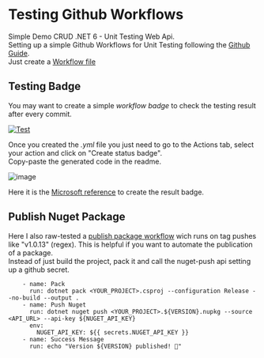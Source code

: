 # Testing Github Workflows
Simple Demo CRUD .NET 6 - Unit Testing Web Api.  
Setting up a simple Github Workflows for Unit Testing following the [Github Guide](https://docs.github.com/en/actions/automating-builds-and-tests/building-and-testing-net).  
Just create a [Workflow file](https://github.com/federicodiluca/NetCore-GithubWorkflows-Demo/blob/master/.github/workflows/test.yml)

## Testing Badge 
You may want to create a simple *workflow badge* to check the testing result after every commit.  

[![Test](https://github.com/federicodiluca/NetCore-GithubWorkflows-Demo/actions/workflows/test.yml/badge.svg)](https://github.com/federicodiluca/NetCore-GithubWorkflows-Demo/actions/workflows/test.yml)


Once you created the *.yml* file you just need to go to the Actions tab, select your action and click on "Create status badge".  
Copy-paste the generated code in the readme.

![image](https://user-images.githubusercontent.com/68862675/167248234-282f11e5-458e-441a-ae48-4240090343d4.png)

Here it is the [Microsoft reference](https://docs.microsoft.com/en-us/dotnet/devops/dotnet-test-github-action) to create the result badge.

## Publish Nuget Package
Here I also raw-tested a [publish package workflow](https://github.com/federicodiluca/NetCore-GithubWorkflows-Demo/blob/master/.github/workflows/main.yml) wich runs on tag pushes like "v1.0.13" (regex). This is helpful if you want to automate the publication of a package.  
Instead of just build the project, pack it and call the nuget-push api setting up a github secret.
```
    - name: Pack
      run: dotnet pack <YOUR_PROJECT>.csproj --configuration Release --no-build --output .
    - name: Push Nuget
      run: dotnet nuget push <YOUR_PROJECT>.${VERSION}.nupkg --source <API_URL> --api-key ${NUGET_API_KEY}
      env:
        NUGET_API_KEY: ${{ secrets.NUGET_API_KEY }}
    - name: Success Message
      run: echo "Version ${VERSION} published! 🎉"
```

